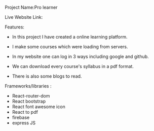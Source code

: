 Project Name:Pro learner


Live Website Link: 

Features: 

* In this project I have created a online learning platform.

* I make some courses which were loading from servers.

* In my website one can log in 3 ways including google and github.

* We can download every course's syllabus in a pdf format.

* There is also some blogs to read.


Frameworks/libraries :
 
 * React-router-dom
 * React bootstrap
 * React font awesome icon
 * React to pdf 
 * firebase
 * express JS




